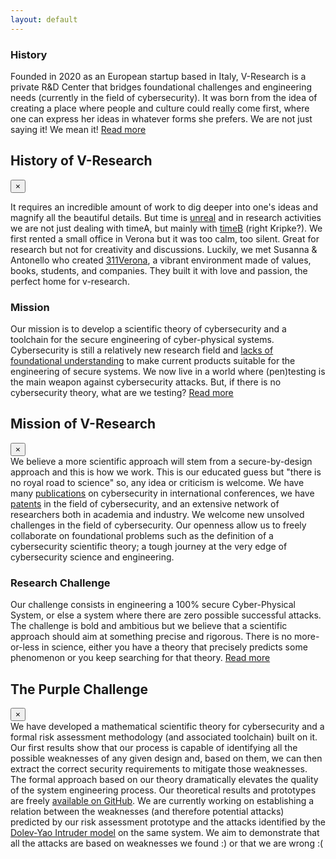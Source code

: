 ```yaml
---
layout: default
---
```


<!-- history -->
<div class="row b-cont-margin">
    <h3 class="w-100"> History </h3>
    <p>
        Founded in 2020 as an European startup based in Italy, V-Research is a private R&D Center that bridges foundational challenges and engineering needs (currently in the field of cybersecurity).  It was born from the idea of creating a place where people and culture could really come first, where one can express her ideas in whatever forms she prefers. We are not just saying it! We mean it! 
        <a href="" data-toggle="modal" data-target="#modalHis">
            Read more
        </a>
    </p>
</div>
<!-- Modal -->
<div class="modal fade" id="modalHis" tabindex="-1" role="dialog" aria-labelledby="exampleModalCenterTitle" aria-hidden="true">
    <div class="modal-dialog modal-dialog-centered about-modal" role="document">
        <div class="modal-content modal-bio">
            <!-- modal header -->
            <div class="modal-header">
                <h2 class="modal-title orange">
                    History of V-Research
                </h2>
                <button type="button" class="close modal-close" data-dismiss="modal" aria-label="Close">
                    <span aria-hidden="true">&times;</span>
                </button>
            </div>
            <!-- modal body -->
            <div class="modal-body">
                <p>
                    It requires an incredible amount of work to dig deeper into one's ideas and magnify all the beautiful details. But time is <a href="http://www.dif.unige.it/epilog/McTaggart.pdf">unreal</a> and in research activities we are not just dealing with timeA, but mainly with <a href="https://en.wikipedia.org/wiki/B-theory_of_time" target="blank">timeB</a> (right Kripke?).  We first rented a small office in Verona but it was too calm, too silent. Great for research but not for creativity and discussions. Luckily, we met Susanna & Antonello who created <a href="https://311verona.com/" target="blank">311Verona</a>, a vibrant environment made of values, books, students, and companies. They built it with love and passion, the perfect home for v-research.
                </p>
            </div>
        </div>
    </div>
</div>

<!-- mission -->
<div class="row b-cont-margin">
    <h3 class="w-100"> Mission </h3>
    <p>
        Our mission is to develop a scientific theory of cybersecurity and a toolchain for the secure engineering of cyber-physical systems. Cybersecurity is still a relatively new research field and <a href="https://www.usenix.org/conference/usenixsecurity16/technical-sessions/presentation/herley" target="blank">lacks of foundational understanding</a> to make current products suitable for the engineering of secure systems. We now live in a world where (pen)testing is the main weapon against cybersecurity attacks. But, if there is no cybersecurity theory, what are we testing?  <a href="" data-toggle="modal" data-target="#modalMis"> Read more</a>
    </p>
</div>
<!-- Modal -->
<div class="modal fade" id="modalMis" tabindex="-1" role="dialog" aria-labelledby="exampleModalCenterTitle" aria-hidden="true">
    <div class="modal-dialog modal-dialog-centered" role="document">
        <div class="modal-content modal-bio">
            <!-- modal header -->
            <div class="modal-header">
                <h2 class="modal-title orange">
                    Mission of V-Research
                </h2>
                <button type="button" class="close modal-close" data-dismiss="modal" aria-label="Close">
                    <span aria-hidden="true">&times;</span>
                </button>
            </div>
            <!-- modal body -->
            <div class="modal-body">
                We believe a more scientific approach will stem from a secure-by-design approach and this is how we work. This is our educated guess but "there is no royal road to science" so, any idea or criticism is welcome. We have many <a href="team.html">publications</a> on cybersecurity in international conferences, we have <a href="http://marcorocchetto.eu/patents.html" target="blank">patents</a> in the field of cybersecurity, and an extensive network of researchers both in academia and industry. We welcome new unsolved challenges in the field of cybersecurity. Our openness allow us to freely collaborate on foundational problems such as the definition of a cybersecurity scientific theory; a tough journey at the very edge of cybersecurity science and engineering.
            </div>
        </div>
    </div>
</div>

<!-- purple challenge -->
<div class="row b-cont-margin">
    <h3 class="w-100"> Research Challenge </h3>
    <p>
        Our challenge consists in engineering a 100% secure Cyber-Physical System, or else a system where there are zero possible successful attacks. The challenge is bold and ambitious but we believe that a scientific approach should aim at something precise and rigorous. There is no more-or-less in science, either you have a theory that precisely predicts some phenomenon or you keep searching for that theory.
        <a href="" data-toggle="modal" data-target="#modalRes"> Read more</a>
    </p>
</div>
<!-- Modal -->
<div class="modal fade" id="modalRes" tabindex="-1" role="dialog" aria-labelledby="exampleModalCenterTitle" aria-hidden="true">
    <div class="modal-dialog modal-dialog-centered" role="document">
        <div class="modal-content modal-bio">
            <!-- modal header -->
            <div class="modal-header">
                <h2 class="modal-title orange">
                    The Purple Challenge
                </h2>
                <button type="button" class="close modal-close" data-dismiss="modal" aria-label="Close">
                    <span aria-hidden="true">&times;</span>
                </button>
            </div>
            <!-- modal body -->
            <div class="modal-body">
                We have developed a mathematical scientific theory for cybersecurity and a formal risk assessment methodology (and associated toolchain) built on it. Our first results show that our process is capable of identifying all the possible weaknesses of any given design and, based on them, we can then extract the correct security requirements to mitigate those weaknesses. The formal approach based on our theory dramatically elevates the quality of the system engineering process.  Our theoretical results and prototypes are freely <a href="https://github.com/v-research" target="blank">available on GitHub</a>. We are currently working on establishing a relation between the weaknesses (and therefore potential attacks) predicted by our risk assessment prototype and the attacks identified by the <a href="https://en.wikipedia.org/wiki/Dolev%E2%80%93Yao_model" target="blank">Dolev-Yao Intruder model</a> on the same system. We aim to demonstrate that all the attacks are based on weaknesses we found :) or that we are wrong :(
            </div>
        </div>
    </div>
</div>
